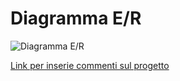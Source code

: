 # Diagramma E/R

![Diagramma E/R](Diagramma-E_R)

[Link per inserie commenti sul progetto](https://lucid.app/lucidchart/b9a71c3a-6dc5-4609-8ffe-ecf3bc002981/edit?viewport_loc=-304%2C11%2C1867%2C1060%2C0_0&invitationId=inv_a21e341d-5a08-4f4f-9e1a-2c23f5091ae3)
